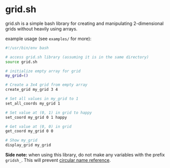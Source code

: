 # grid.sh
grid.sh is a simple bash library for creating and manipulating 2-dimensional grids without heavily using arrays.

example usage (see `examples/` for more):
```sh
#!/usr/bin/env bash

# access grid.sh library (assuming it is in the same directory)
source grid.sh

# initialize empty array for grid
my_grid=()

# Create a 3x4 grid from empty array
create_grid my_grid 3 4

# Set all values in my_grid to 1
set_all_coords my_grid 1

# Set value at (0, 1) in grid to happy
set_coord my_grid 0 1 happy

# Get value at (0, 0) in grid
get_coord my_grid 0 0

# Show my_grid
display_grid my_grid
```

**Side note:** when using this library, do not make any variables with the prefix `gridsh_`. This will prevent [circular name reference](http://mywiki.wooledge.org/BashFAQ/048#line-120 "Circular Name Reference").